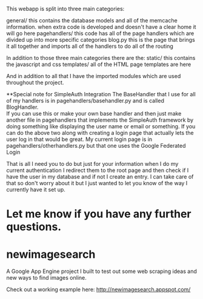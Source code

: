This webapp is split into three main categories:

general/
	this contains the database models and all of the memcache information.
	when extra code is developed and doesn't have a clear home it will go here
pagehandlers/
	this code has all of the page handlers which are divided up into more specific categories
blog.py
	this is the page that brings it all together and imports all of the handlers to do all of the routing

In addition to those three main categories there are the:
static/
	this contains the javascript and css
templates/
	all of the HTML page templates are here

And in addition to all that I have the imported modules which are used throughout the project.

**Special note for SimpleAuth Integration
The BaseHandler that I use for all of my handlers is in pagehandlers/basehandler.py and is called BlogHandler.  
If you can use this or make your own base handler and then just make another file in pagehandlers that implements the SimpleAuth framework by doing something like displaying the user name or email or something.
If you can do the above two along with creating a login page that actually lets the user log in that would be great.  My current login page is in pagehandlers/otherhandlers.py but that one uses the Google Federated Login

That is all I need you to do but just for your information when I do my current authentication I redirect them to the root page and then check if I have the user
in my database and if not I create an entry.  I can take care of that so don't worry about it but I just wanted to let you know of the way I currently have it set up.

Let me know if you have any further questions.
=======
newimagesearch
===

A Google App Engine project I built to test out some web scraping ideas and new ways to find images online.

Check out a working example here: http://newimagesearch.appspot.com/
